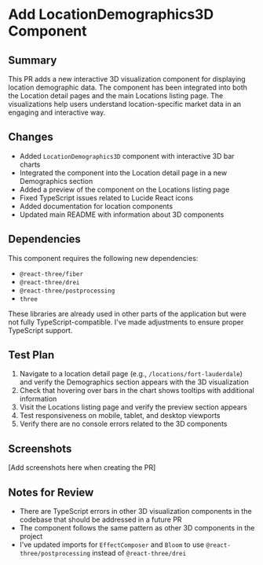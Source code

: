 # Add LocationDemographics3D Component

## Summary

This PR adds a new interactive 3D visualization component for displaying location demographic data. The component has been integrated into both the Location detail pages and the main Locations listing page. The visualizations help users understand location-specific market data in an engaging and interactive way.

## Changes

- Added `LocationDemographics3D` component with interactive 3D bar charts
- Integrated the component into the Location detail page in a new Demographics section
- Added a preview of the component on the Locations listing page
- Fixed TypeScript issues related to Lucide React icons
- Added documentation for location components
- Updated main README with information about 3D components

## Dependencies

This component requires the following new dependencies:
- `@react-three/fiber`
- `@react-three/drei`
- `@react-three/postprocessing`
- `three`

These libraries are already used in other parts of the application but were not fully TypeScript-compatible. I've made adjustments to ensure proper TypeScript support.

## Test Plan

1. Navigate to a location detail page (e.g., `/locations/fort-lauderdale`) and verify the Demographics section appears with the 3D visualization
2. Check that hovering over bars in the chart shows tooltips with additional information
3. Visit the Locations listing page and verify the preview section appears
4. Test responsiveness on mobile, tablet, and desktop viewports
5. Verify there are no console errors related to the 3D components

## Screenshots

[Add screenshots here when creating the PR]

## Notes for Review

- There are TypeScript errors in other 3D visualization components in the codebase that should be addressed in a future PR
- The component follows the same pattern as other 3D components in the project
- I've updated imports for `EffectComposer` and `Bloom` to use `@react-three/postprocessing` instead of `@react-three/drei`